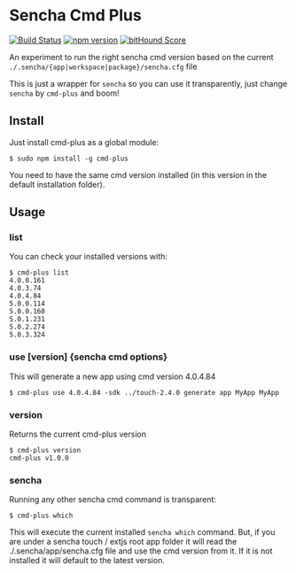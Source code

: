 # Sencha Cmd Plus

[![Build Status](https://travis-ci.org/elmasse/sencha-cmd-plus.svg)](https://travis-ci.org/elmasse/sencha-cmd-plus)
[![npm version](https://badge.fury.io/js/cmd-plus.svg)](http://badge.fury.io/js/cmd-plus)
[![bitHound Score](https://www.bithound.io/elmasse/sencha-cmd-plus/badges/score.svg)](https://www.bithound.io/elmasse/sencha-cmd-plus)

An experiment to run the right sencha cmd version based on the current `./.sencha/{app|workspace|package}/sencha.cfg` file

This is just a wrapper for `sencha` so you can use it transparently, just change `sencha` by `cmd-plus` and boom!


## Install

Just install cmd-plus as a global module:

```
$ sudo npm install -g cmd-plus
```

You need to have the same cmd version installed (in this version in the default installation folder).

## Usage

### list
You can check your installed versions with:

```
$ cmd-plus list
4.0.0.161
4.0.3.74
4.0.4.84
5.0.0.114
5.0.0.160
5.0.1.231
5.0.2.274
5.0.3.324
```

### use [version] {sencha cmd options}
This will generate a new app using cmd version 4.0.4.84

```
$ cmd-plus use 4.0.4.84 -sdk ../touch-2.4.0 generate app MyApp MyApp
```

### version
Returns the current cmd-plus version

```
$ cmd-plus version
cmd-plus v1.0.0
```

### sencha
Running any other sencha cmd command is transparent:

```
$ cmd-plus which
```

This will execute the current installed `sencha which` command. But, if you are under a sencha touch / extjs root app folder it will read the ./.sencha/app/sencha.cfg file and use the cmd version from it. If it is not installed it will default to the latest version.
